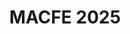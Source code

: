 ---
layout: gallery
title: MACFE 2025
thumbnail: /gallery2025/33.jpg
images:
    - /gallery2025/1.jpg
    - /gallery2025/2.jpg
    - /gallery2025/3.jpg
    - /gallery2025/4.jpg
    - /gallery2025/5.jpg
    - /gallery2025/6.jpg
    - /gallery2025/7.jpg
    - /gallery2025/8.jpg
    - /gallery2025/9.jpg
    - /gallery2025/10.jpg
    - /gallery2025/11.jpg
    - /gallery2025/12.jpg
    - /gallery2025/13.jpg
    - /gallery2025/14.jpg
    - /gallery2025/15.jpg
    - /gallery2025/16.jpg
    - /gallery2025/17.jpg
    - /gallery2025/18.jpg
    - /gallery2025/19.jpg
    - /gallery2025/20.jpg
    - /gallery2025/21.jpg
    - /gallery2025/22.jpg
    - /gallery2025/23.jpg
    - /gallery2025/24.jpg
    - /gallery2025/25.jpg
    - /gallery2025/26.jpg
    - /gallery2025/27.jpg
    - /gallery2025/28.jpg
    - /gallery2025/29.jpg
    - /gallery2025/30.jpg
    - /gallery2025/31.jpg
    - /gallery2025/32.jpg
    - /gallery2025/33.jpg
---